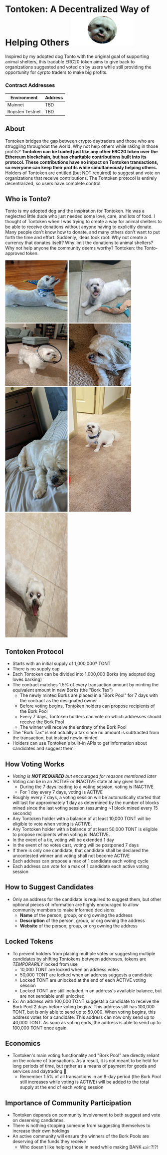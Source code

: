 # Tontoken: A Decentralized Way of Helping Others <img src="./images/tontoken.png" alt="Tontoken logo" width="200" height="100">
Inspired by my adopted dog Tonto with the original goal of supporting animal shelters, this tradable ERC20 token aims to give back to organizations suggested and voted on by users while still providing the opportunity for cyrpto traders to make big profits.

### Contract Addresses
| Environment              | Address     |
| -----------              | ----------- |
| Mainnet                  | TBD         |
| Ropsten Testnet          | TBD         |

## About
Tontoken bridges the gap between crypto daytraders and those who are struggling throughout the world. Why not help others while raking in those profits? __Tontoken can be traded just like any other ERC20 token over the Ethereum blockchain, but has charitable contributions built into its protocol. These contributions have no impact on Tontoken transactions, so everyone can keep their profits while simultaneously helping others.__ Holders of Tontoken are entitled (but NOT required) to suggest and vote on organizations that receive contributions. The Tontoken protocol is entirely decentralized, so users have complete control.

## Who is Tonto?
Tonto is my adopted dog and the inspiration for Tontoken. He was a neglected little dude who just needed some love, care, and lots of food. I thought of Tontoken when I was trying to create a way for animal shelters to be able to receive donations without anyone having to explicitly donate. Many people don't know how to donate, and many others don't want to put forth the time and effort. Suddenly, ideas took root: Why not create a currency that donates itself? Why limit the donations to animal shelters? Why not help anyone the community deems worthy? Tontoken: the Tonto-approved token.

<div style="display: inline-block;">
   <img src="./images/tonto_birthday.png" alt="Tonto's birthday party" width="200" height="200">
   <img src="./images/playful_tonto.png" alt="Tonto in a playful mood" width="200" height="200">
   <img src="./images/cone_of_shame_tonto.png" alt="Tonto in the cone of shame" width="200" height="200">
   <img src="./images/furry_tonto.png" alt="Furry Tonto" width="200" height="200">
   <img src="./images/sleepy_tonto.png" alt="Tonto sleeping on the bed" width="200" height="400">
   <img src="./images/patient_tonto.jpg" alt="Tonto sitting and waiting" width="200" height="400">
   <img src="./images/tonto_bad_timing.jpg" alt="Tonto caught mid-sneeze" width="200" height="400">
</div>

## Tontoken Protocol
* Starts with an initial supply of 1,000,000? TONT
* There is no supply cap
* Each Tontoken can be divided into 1,000,000 Borks (my adopted dog loves barking)
* The contract matches 1.5% of every transaction amount by minting the equivalent amount in new Borks (the "Bork Tax")
    * The newly minted Borks are placed in a "Bork Pool" for 7 days with the contract as the designated owner
    * Before voting begins, Tontoken holders can propose recipients of the Bork Pool
    * Every 7 days, Tontoken holders can vote on which addresses should receive the Bork Pool
    * The winner will receive the entirety of the Bork Pool
* The "Bork Tax" is not actually a tax since no amount is subtracted from the transaction, but instead newly minted
* Holders can use Tontoken's built-in APIs to get information about candidates and suggest them

## How Voting Works
* _Voting is __NOT REQUIRED__ but encouraged for reasons mentioned later_
* Voting can be in an ACTIVE or INACTIVE state at any given time
    * During the 7 days leading to a voting session, voting is INACTIVE
    * For 1 day every 7 days, voting is ACTIVE
* Roughly every 7 days, a voting session will be automatically started that will last for approximately 1 day as determined by the number of blocks mined since the last voting session (assuming ~1 block mined every 15 seconds)
* Any Tontoken holder with a balance of at least 10,000 TONT will be eligible to vote when voting is ACTIVE.
* Any Tontoken holder with a balance of at least 50,000 TONT is eligible to propose recipients when voting is INACTIVE.
* In the event of a tie, voting will be extended 1 day
* In the event of no votes cast, voting will be postponed 7 days
* If there is only one candidate, that candidate shall be declared the uncontested winner and voting shall not become ACTIVE
* Each address can propose a max of 1 candidate each voting cycle
* Each address can vote for a max of 1 candidate each active voting session

## How to Suggest Candidates
* Only an address for the candidate is required to suggest them, but other optional pieces of information are highly encouraged to allow community members to make informed decisions:
    * __Name__ of the person, group, or org owning the address
    * __Description__ of the person, group, or org owning the address
    * __Website__ of the person, group, or org owning the address

## Locked Tokens
* To prevent holders from placing multiple votes or suggesting multiple candidates by shifting Tontokens between addresses, tokens are _TEMPORARILY_ locked from use
    * 10,000 TONT are locked when an address votes
    * 50,000 TONT are locked when an address suggests a candidate
    * Locked TONT are unlocked at the end of each ACTIVE voting session
    * Locked TONT are still included in an address's available balance, but are not sendable until unlocked
* Ex: An address with 100,000 TONT suggests a candidate to receive the Bork Pool 2 days before voting begins. This address still has 100,000 TONT, but is only able to send up to 50,000. When voting begins, this address votes for a candidate. This address can now only send up to 40,000 TONT. As soon as voting ends, the address is able to send up to 100,000 TONT once again.

## Economics
* Tontoken's main voting functionality and "Bork Pool" are directly reliant on the volume of transactions. As a result, it is not meant to be held for long periods of time, but rather as a means of payment for goods and services and daytrading :rainbow:
    * Remember 1.5% of all transactions in an 8-day period (the Bork Pool still increases while voting is ACTIVE) will be added to the total supply at the end of each voting session

## Importance of Community Participation
* Tontoken depends on community involvement to both suggest and vote on deserving candidates.
* There is nothing stopping someone from suggesting themselves to increase their own holdings
* An active community will ensure the winners of the Bork Pools are deserving of the funds they receive
    * Who doesn't like helping those in need while making BANK :dollar::chart:?!?!
